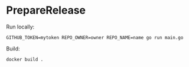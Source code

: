 # PrepareRelease

Run locally:

```shell
GITHUB_TOKEN=mytoken REPO_OWNER=owner REPO_NAME=name go run main.go
```

Build:

```shell
docker build .
```
